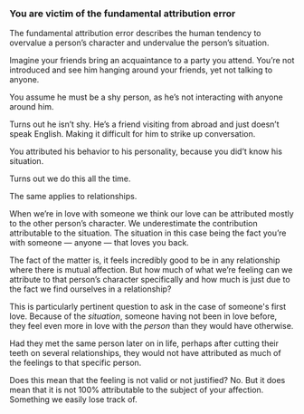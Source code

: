 
### You are victim of the fundamental attribution error

The fundamental attribution error describes the human tendency to overvalue a person’s character and undervalue the person’s situation.

Imagine your friends bring an acquaintance to a party you attend. You’re not introduced and see him hanging around your friends, yet not talking to anyone.

You assume he must be a shy person, as he’s not interacting with anyone around him. 

Turns out he isn’t shy. He’s a friend visiting from abroad and just doesn’t speak English. Making it difficult for him to strike up conversation.

You attributed his behavior to his personality, because you did’t know his situation.

Turns out we do this all the time.

The same applies to relationships. 

When we’re in love with someone we think our love can be attributed mostly to the other person’s character. We underestimate the contribution attributable to the situation. The situation in this case being the fact you’re with someone — anyone — that loves you back.

The fact of the matter is, it feels incredibly good to be in any relationship where there is mutual affection. But how much of what we’re feeling can we attribute to that person’s character specifically and how much is just due to the fact we find ourselves in a relationship?

This is particularly pertinent question to ask in the case of someone's first love. Because of the *situation*, someone having not been in love before, they feel even more in love with the *person* than they would have otherwise.

Had they met the same person later on in life, perhaps after cutting their teeth on several relationships, they would not have attributed as much of the feelings to that specific person.

Does this mean that the feeling is not valid or not justified? No. But it does mean that it is not 100% attributable to the subject of your affection. Something we easily lose track of.
